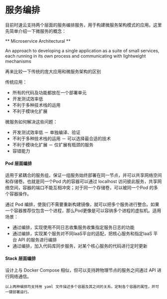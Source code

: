 # 服务编排
目前时速云支持两个层面的服务编排服务，用于构建微服务架构模式的应用。这里先简单介绍一下微服务的概念：

** Microservice Architectural **

An approach to developing a single application as a suite of small services, each running in its own process and communicating with lightweight mechanisms

再来比较一下传统的庞大应用和微服务架构的区别

传统应用：
* 所有的代码及功能都放在一个部署单元
* 开发测试效率低
* 不利于多种技术栈的运用
* 不利于模块化扩展

微服务如何解决这些问题：
* 开发测试效率低 － 单独编译、验证
* 不利于多种技术栈的运用 － 可以选择最合适的技术
* 不利于模块化扩展 － 仅扩展有瓶颈的服务
* 容错能力

#### Pod 层面编排
适用于紧耦合的服务组，保证一组服务始终部署在同一节点，并可以共享网络空间和存储卷。也就是同一个Pod 内的容器可以通过 localhost 访问彼此服务，共享网络空间，容器的端口不能互相冲突；对于同一个存储卷，可以被同一个Pod 的多个容器操作。

通过 Pod 编排，使我们不需要重新构建镜像，就可以把多个服务进行整合。如果一个容器推荐仅包含一个进程，那么Pod更像是可以容纳多个进程的虚拟机。适用场景：
* 通过编排，实现使用不同日志收集服务收集指定服务日志的功能
* 通过编排，实现某个服务对不同IaaS平台的适配，把核心服务和指定IaaS 平台 API 的服务进行编排
* 通过编排，加入代码库同步服务，对某个核心服务的代码进行定时更新

#### Stack 层面编排
设计上与 Docker Compose 相似，但可以支持跨物理节点的服务之间通过 API 进行网络通信。

    以上两种编排均支持用 yaml 文件描述多个容器及其之间的关系，定制各个容器的属性，并可一键部署运行。


